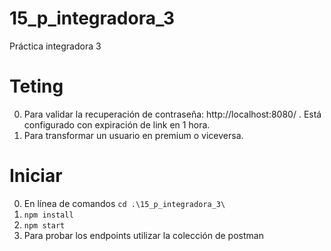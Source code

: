 # 15_p_integradora_3
Práctica integradora 3
# Teting
0. Para validar la recuperación de contraseña: http://localhost:8080/ . Está configurado con expiración de link en 1 hora.
1. Para transformar un usuario en premium o viceversa.

# Iniciar
0. En línea de comandos `cd .\15_p_integradora_3\`
1. `npm install`
2. `npm start`
3. Para probar los endpoints utilizar la colección de postman

